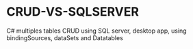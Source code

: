 # CRUD-VS-SQLSERVER
C# multiples tables CRUD using SQL server, desktop app, using bindingSources, dataSets and Datatables
